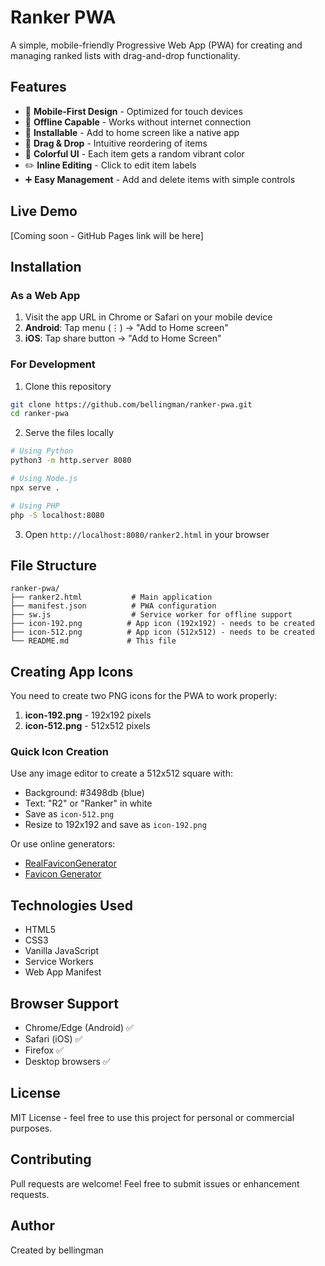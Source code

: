 # Ranker PWA

A simple, mobile-friendly Progressive Web App (PWA) for creating and managing ranked lists with drag-and-drop functionality.

## Features

- 📱 **Mobile-First Design** - Optimized for touch devices
- 🔌 **Offline Capable** - Works without internet connection
- 📲 **Installable** - Add to home screen like a native app
- 🎯 **Drag & Drop** - Intuitive reordering of items
- 🎨 **Colorful UI** - Each item gets a random vibrant color
- ✏️ **Inline Editing** - Click to edit item labels
- ➕ **Easy Management** - Add and delete items with simple controls

## Live Demo

[Coming soon - GitHub Pages link will be here]

## Installation

### As a Web App

1. Visit the app URL in Chrome or Safari on your mobile device
2. **Android**: Tap menu (⋮) → "Add to Home screen"
3. **iOS**: Tap share button → "Add to Home Screen"

### For Development

1. Clone this repository
```bash
git clone https://github.com/bellingman/ranker-pwa.git
cd ranker-pwa
```

2. Serve the files locally
```bash
# Using Python
python3 -m http.server 8080

# Using Node.js
npx serve .

# Using PHP
php -S localhost:8080
```

3. Open `http://localhost:8080/ranker2.html` in your browser

## File Structure

```
ranker-pwa/
├── ranker2.html           # Main application
├── manifest.json          # PWA configuration
├── sw.js                  # Service worker for offline support
├── icon-192.png          # App icon (192x192) - needs to be created
├── icon-512.png          # App icon (512x512) - needs to be created
└── README.md             # This file
```

## Creating App Icons

You need to create two PNG icons for the PWA to work properly:

1. **icon-192.png** - 192x192 pixels
2. **icon-512.png** - 512x512 pixels

### Quick Icon Creation

Use any image editor to create a 512x512 square with:
- Background: #3498db (blue)
- Text: "R2" or "Ranker" in white
- Save as `icon-512.png`
- Resize to 192x192 and save as `icon-192.png`

Or use online generators:
- [RealFaviconGenerator](https://realfavicongenerator.net/)
- [Favicon Generator](https://www.favicon-generator.org/)

## Technologies Used

- HTML5
- CSS3
- Vanilla JavaScript
- Service Workers
- Web App Manifest

## Browser Support

- Chrome/Edge (Android) ✅
- Safari (iOS) ✅
- Firefox ✅
- Desktop browsers ✅

## License

MIT License - feel free to use this project for personal or commercial purposes.

## Contributing

Pull requests are welcome! Feel free to submit issues or enhancement requests.

## Author

Created by bellingman

